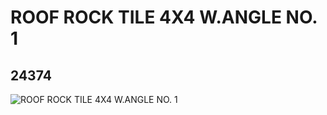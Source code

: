 # ROOF ROCK TILE 4X4  W.ANGLE NO. 1
## 24374
![ROOF ROCK TILE 4X4  W.ANGLE NO. 1](https://lc-www-live-s.legocdn.com/media/bricks/5/2/6132333.jpg)